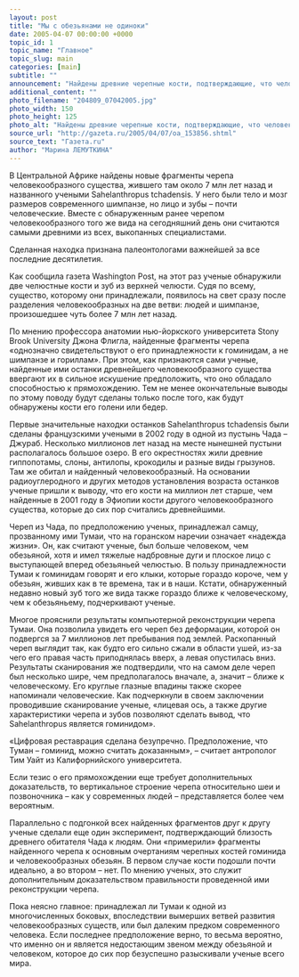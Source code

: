 ```yaml
---
layout: post
title: "Мы с обезьянами не одиноки"
date: 2005-04-07 00:00:00 +0000
topic_id: 1
topic_name: "Главное"
topic_slug: main
categories: [main]
subtitle: ""
announcement: "Найдены древние черепные кости, подтверждающие, что человекообразные существа жили на земле уже 7 млн лет назад. Это почти на 1 млн больше, чем считалось раньше. Ученые практически уверены, что нашли недостающее звено между человеком и обезьяной."
additional_content: ""
photo_filename: "204809_07042005.jpg"
photo_width: 150
photo_height: 125
photo_alt: "Найдены древние черепные кости, подтверждающие, что человекообразные существа жили на земле уже 7 млн лет назад. Фото: AP/MPFT"
source_url: "http://gazeta.ru/2005/04/07/oa_153856.shtml"
source_text: "Газета.ru"
author: "Марина ЛЕМУТКИНА"
---
```

В Центральной Африке найдены новые фрагменты черепа человекообразного существа, жившего там около 7 млн лет назад и названного учеными Sahelanthropus tchadensis. У него были тело и мозг размеров современного шимпанзе, но лицо и зубы – почти человеческие. Вместе с обнаруженным ранее черепом человекообразного того же вида на сегодняшний день они считаются самыми древними из всех, выкопанных специалистами.

Сделанная находка признана палеонтологами важнейшей за все последние десятилетия.

Как сообщила газета Washington Post, на этот раз ученые обнаружили две челюстные кости и зуб из верхней челюсти. Судя по всему, существо, которому они принадлежали, появилось на свет сразу после разделения человекообразных на две ветви: людей и шимпанзе, произошедшее чуть более 7 млн лет назад.

По мнению профессора анатомии нью-йоркского университета Stony Brook University Джона Флигла, найденные фрагменты черепа «однозначно свидетельствуют о его принадлежности к гоминидам, а не шимпанзе и гориллам».
При этом, как признаются сами ученые, найденные ими останки древнейшего человекообразного существа ввергают их в сильное искушение предположить, что оно обладало способностью к прямохождению. Тем не менее окончательные выводы по этому поводу будут сделаны только после того, как будут обнаружены кости его голени или бедер.

Первые значительные находки останков Sahelanthropus tchadensis были сделаны французскими учеными в 2002 году в одной из пустынь Чада – Джураб. Несколько миллионов лет назад на месте нынешней пустыни располагалось большое озеро. В его окрестностях жили древние гиппопотамы, слоны, антилопы, крокодилы и разные виды грызунов. Там же обитал и найденный человекообразный. На основании радиоуглеродного и других методов установления возраста останков ученые пришли к выводу, что его кости на миллион лет старше, чем найденные в 2001 году в Эфиопии кости другого человекообразного существа, которые до сих пор считались древнейшими.

Череп из Чада, по предположению ученых, принадлежал самцу, прозванному ими Тумаи, что на горанском наречии означает «надежда жизни». Он, как считают ученые, был больше человеком, чем обезьяной, хотя и имел тяжелые надбровные дуги и плоское лицо с выступающей вперед обезьяньей челюстью. В пользу принадлежности Тумаи к гоминидам говорят и его клыки, которые гораздо короче, чем у обезьян, живших как в те времена, так и в наши. Кстати, обнаруженный недавно новый зуб того же вида также гораздо ближе к человеческому, чем к обезьяньему, подчеркивают ученые.

Многое прояснили результаты компьютерной реконструкции черепа Тумаи. Она позволила увидеть его череп без деформации, которой он подвергся за 7 миллионов лет пребывания под землей. Раскопанный череп выглядит так, как будто его сильно сжали в области ушей, из-за чего его правая часть приподнялась вверх, а левая опустилась вниз. Результаты сканирования же подтвердили, что на самом деле череп был несколько шире, чем предполагалось вначале, а, значит – ближе к человеческому. Его круглые глазные впадины также скорее напоминали человеческие. Как подчеркнули в своем заключении проводившие сканирование ученые, «лицевая ось, а также другие характеристики черепа и зубов позволяют сделать вывод, что Sahelanthropus является гоминидом».

«Цифровая реставрация сделана безупречно. Предположение, что Туман – гоминид, можно считать доказанным», – считает антрополог Тим Уайт из Калифорнийского университета.

Если тезис о его прямохождении еще требует дополнительных доказательств, то вертикальное строение черепа относительно шеи и позвоночника – как у современных людей – представляется более чем вероятным.

Параллельно с подгонкой всех найденных фрагментов друг к другу ученые сделали еще один эксперимент, подтверждающий близость древнего обитателя Чада к людям. Они «примерили» фрагменты найденного черепа к основным очертаниям черепных костей гоминида и человекообразных обезьян. В первом случае кости подошли почти идеально, а во втором – нет. По мнению ученых, это служит дополнительным доказательством правильности проведенной ими реконструкции черепа.

Пока неясно главное: принадлежал ли Тумаи к одной из многочисленных боковых, впоследствии вымерших ветвей развития человекообразных существ, или был далеким предком современного человека. Если последнее предположение верно, то весьма вероятно, что именно он и является недостающим звеном между обезьяной и человеком, которое до сих пор безуспешно разыскивали ученые всего мира.

